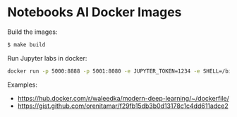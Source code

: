 # Notebooks AI Docker Images

Build the images:

```bash
$ make build
````

Run Jupyter labs in docker:

```bash
docker run -p 5000:8888 -p 5001:8080 -e JUPYTER_TOKEN=1234 -e SHELL=/bin/bash -v $(pwd):/app/user_data -it data-science-python-3.6 jupyter lab --allow-root
```

Examples:
* https://hub.docker.com/r/waleedka/modern-deep-learning/~/dockerfile/
* https://gist.github.com/orenitamar/f29fb15db3b0d13178c1c4dd611adce2
